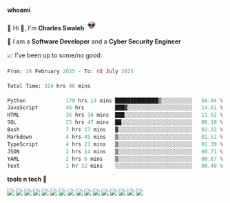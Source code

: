 **whoami**

🤪 Hi 👋, I'm **Charles Swaleh** <img src="alien.gif" height="25px">

🤖 I am a **Software Developer** and a **Cyber Security Engineer**

📈 I've been up to some/no good:

<!--START_SECTION:waka-->

```python
From: 28 February 2025 - To: 02 July 2025

Total Time: 314 hrs 46 mins

Python             179 hrs 14 mins ██████████████▒░░░░░░░░░░   56.94 %
JavaScript         46 hrs          ███▓░░░░░░░░░░░░░░░░░░░░░   14.61 %
HTML               36 hrs 34 mins  ███░░░░░░░░░░░░░░░░░░░░░░   11.62 %
SQL                25 hrs 47 mins  ██░░░░░░░░░░░░░░░░░░░░░░░   08.19 %
Bash               7 hrs 17 mins   ▓░░░░░░░░░░░░░░░░░░░░░░░░   02.32 %
Markdown           4 hrs 45 mins   ▒░░░░░░░░░░░░░░░░░░░░░░░░   01.51 %
TypeScript         4 hrs 23 mins   ▒░░░░░░░░░░░░░░░░░░░░░░░░   01.39 %
JSON               2 hrs 14 mins   ▒░░░░░░░░░░░░░░░░░░░░░░░░   00.71 %
YAML               2 hrs 6 mins    ▒░░░░░░░░░░░░░░░░░░░░░░░░   00.67 %
Text               1 hr 32 mins    ░░░░░░░░░░░░░░░░░░░░░░░░░   00.49 %
```

<!--END_SECTION:waka-->


**tools n tech 🔭**

![](https://img.shields.io/badge/OS-Linux-informational?style=flat&logo=linux&logoColor=white&color=800020)
![](https://img.shields.io/badge/Code-JavaScript-informational?style=flat&logo=javascript&logoColor=white&color=800020)
![](https://img.shields.io/badge/Code-Python-informational?style=flat&logo=python&logoColor=white&color=800020)
![](https://img.shields.io/badge/Code-C-informational?style=flat&logo=c&logoColor=white&color=800020)
![](https://img.shields.io/badge/Code-Ruby-informational?style=flat&logo=ruby&logoColor=white&color=800020)
![](https://img.shields.io/badge/Code-Go-informational?style=flat&logo=go&logoColor=white&color=800020)
![](https://img.shields.io/badge/Framework-React-informational?style=flat&logo=react&logoColor=white&color=800020)
![](https://img.shields.io/badge/Framework-Django-informational?style=flat&logo=django&logoColor=white&color=800020)
![](https://img.shields.io/badge/Framework-Flask-informational?style=flat&logo=flask&logoColor=white&color=800020)
![](https://img.shields.io/badge/Framework-Rails-informational?style=flat&logo=Ruby&logoColor=white&color=800020)
![](https://img.shields.io/badge/Shell-Bash-informational?style=flat&logo=gnu-bash&logoColor=white&color=800020)
![](https://img.shields.io/badge/DB-PostgreSQL-informational?style=flat&logo=postgresql&logoColor=white&color=800020)
![](https://img.shields.io/badge/DB-MySQL-informational?style=flat&logo=mysql&logoColor=white&color=800020)
![](https://img.shields.io/badge/CI/CD-Docker-informational?style=flat&logo=docker&logoColor=white&color=800020)
![](https://img.shields.io/badge/CI/CD-Kubernetes-informational?style=flat&logo=kubernetes&logoColor=white&color=800020)
![](https://img.shields.io/badge/CI/CD-Jenkins-informational?style=flat&logo=jenkins&logoColor=white&color=800020)

<!-- **stats 🔭**

[![Charles's GitHub stats](https://github-readme-stats.vercel.app/api?username=mashm3ll0w&count_private=true&show_icons=true&theme=maroongold&include_all_commits=true)](https://github.com/anuraghazra/github-readme-stats)             [![Top Langs](https://github-readme-stats.vercel.app/api/top-langs/?username=mashm3ll0w&layout=compact&theme=maroongold&langs_count=6)](https://github.com/anuraghazra/github-readme-stats) -->

